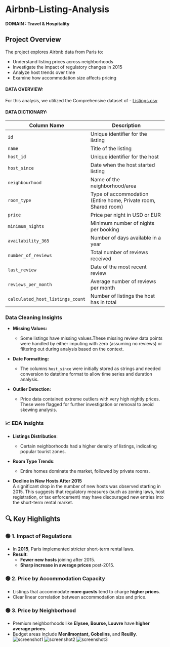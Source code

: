 # Airbnb-Listing-Analysis
#### DOMAIN : Travel & Hospitality
## Project Overview

The project explores Airbnb data from Paris to:
- Understand listing prices across neighborhoods
- Investigate the impact of regulatory changes in 2015
- Analyze host trends over time
- Examine how accommodation size affects pricing

#### DATA OVERVIEW:
For this analysis, we utilized the Comprehensive dataset of - <a href="https://github.com/siva151988/Airbnb-Listing-Analysis/blob/main/Listings.zip">Listings.csv</a>

#### DATA DICTIONARY:
| Column Name           | Description                                                                 |
|------------------------|-----------------------------------------------------------------------------|
| `id`                  | Unique identifier for the listing                                           |
| `name`                | Title of the listing                                                        |
| `host_id`             | Unique identifier for the host                                              |
| `host_since`          | Date when the host started listing                                          |
| `neighbourhood`       | Name of the neighborhood/area                                               |
| `room_type`           | Type of accommodation (Entire home, Private room, Shared room)             |
| `price`               | Price per night in USD or EUR                                               |
| `minimum_nights`      | Minimum number of nights per booking                                        |
| `availability_365`    | Number of days available in a year                                          |
| `number_of_reviews`   | Total number of reviews received                                            |
| `last_review`         | Date of the most recent review                                              |
| `reviews_per_month`   | Average number of reviews per month                                         |
| `calculated_host_listings_count` | Number of listings the host has in total                        |


### Data Cleaning Insights
- **Missing Values:**  
  - Some listings have missing values.These missing review data points were handled by either imputing with zero (assuming no reviews) or filtering out during analysis based on the context.

- **Date Formatting:**  
  - The columns `host_since` were initially stored as strings and needed conversion to datetime format to allow time series and duration analysis.
    
- **Outlier Detection:**  
  - Price data contained extreme outliers with very high nightly prices. These were flagged for further investigation or removal to avoid skewing analysis.

### 📈 EDA Insights
- **Listings Distribution**:  
  - Certain neighborhoods had a higher density of listings, indicating popular tourist zones.

- **Room Type Trends**:  
  - Entire homes dominate the market, followed by private rooms.
   
- **Decline in New Hosts After 2015**  
  A significant drop in the number of new hosts was observed starting in 2015. This suggests that regulatory measures (such as zoning laws, host registration, or tax enforcement) may have discouraged new entries into the short-term rental market.

## 🔍 Key Highlights

### 🟢 1. **Impact of Regulations**
- In **2015**, Paris implemented stricter short-term rental laws.
- **Result**: 
  - **Fewer new hosts** joining after 2015.
  - **Sharp increase in average prices** post-2015.

### 🟢 2. **Price by Accommodation Capacity**
- Listings that accommodate **more guests** tend to charge **higher prices**.
- Clear linear correlation between accommodation size and price.

### 🟢 3. **Price by Neighborhood**
- Premium neighborhoods like **Elysee, Bourse, Louvre** have **higher average prices**.
- Budget areas include **Menilmontant, Gobelins**, and **Reuilly**.
  ![screenshot1](https://github.com/user-attachments/assets/38a9887f-2d2d-452e-91af-8105df430370)
  ![screenshot2](https://github.com/user-attachments/assets/294ec6ed-0082-4e85-8c3d-26f0755998a6)
  ![screenshot3](https://github.com/user-attachments/assets/91f20d66-0466-480d-8b84-cc6c951213c0)



